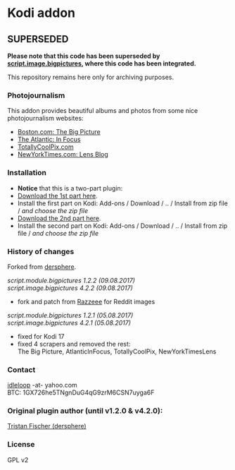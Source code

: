 # Kodi addon

## SUPERSEDED

**Please note that this code has been superseded by [script.image.bigpictures](https://github.com/idleloop-github/script.image.bigpictures), where this code has been integrated.**

This repository remains here only for archiving purposes.

### Photojournalism

This addon provides beautiful albums and photos from some nice photojournalism websites:   

- [Boston.com: The Big Picture](https://www.bostonglobe.com/news/bigpicture)
- [The Atlantic: In Focus](https://www.theatlantic.com/infocus/)
- [TotallyCoolPix.com](https://totallycoolpix.com)
- [NewYorkTimes.com: Lens Blog](https://lens.blogs.nytimes.com/)

### Installation

* **Notice** that this is a two-part plugin:
* [Download the 1st part here](https://github.com/idleloop-github/script.module.bigpictures/releases/download/v1.2.2/script.module.bigpictures-1.2.2.zip).   
* Install the first part on Kodi:  Add-ons / Download / .. / Install from zip file / *and choose the zip file*   
* [Download the 2nd part here](https://github.com/idleloop-github/script.image.bigpictures/releases/download/v4.2.2/script.image.bigpictures-4.2.2.zip).   
* Install the second part on Kodi: Add-ons / Download / .. / Install from zip file / *and choose the zip file*   

### History of changes

Forked from [dersphere](https://github.com/dersphere/script.image.bigpictures/tree/master).   

*script.module.bigpictures 1.2.2 (09.08.2017)*   
*script.image.bigpictures  4.2.2 (09.08.2017)*   

- fork and patch from [Razzeee](https://github.com/Razzeee/script.module.bigpictures) for Reddit images

*script.module.bigpictures 1.2.1 (05.08.2017)*   
*script.image.bigpictures  4.2.1 (05.08.2017)*   

- fixed for Kodi 17
- fixed 4 scrapers and removed the rest:   
  The Big Picture, AtlanticInFocus, TotallyCoolPix, NewYorkTimesLens

### Contact

[idleloop](https://github.com/idleloop-github) -at- yahoo.com   
BTC: 1GX726he5TNgnDuG4qG9zrM6CSN7uyga6F

### Original plugin author (until v1.2.0 & v4.2.0):

[Tristan Fischer (dersphere)](https://github.com/dersphere)   

### License

GPL v2
